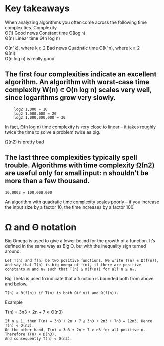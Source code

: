 # Key takeaways

When analyzing algorithms you often come across the following time complexities.
Complexity 	
Θ(1) 	Good news Constant time
Θ(log n) 	
Θ(n) 	Linear time
Θ(n log n) 	

Θ(n^k), where k ≥ 2 	Bad news Quadratic time
Θ(k^n), where k ≥ 2 	
Θ(n!) 	
O(n log n) is really good

## The first four complexities indicate an excellent algorithm. An algorithm with worst-case time complexity W(n) ∊ O(n log n) scales very well, since logarithms grow very slowly.

        log2 1,000 ≈ 10
        log2 1,000,000 ≈ 20
        log2 1,000,000,000 ≈ 30
In fact, Θ(n log n) time complexity is very close to linear – it takes roughly twice the time to solve a problem twice as big.

Ω(n2) is pretty bad

## The last three complexities typically spell trouble. Algorithms with time complexity Ω(n2) are useful only for small input: n shouldn’t be more than a few thousand.

    10,0002 = 100,000,000

An algorithm with quadratic time complexity scales poorly – if you increase the input size by a factor 10, the time increases by a factor 100.

# Ω and Θ notation

Big Omega is used to give a lower bound for the growth of a function. It’s defined in the same way as Big O, but with the inequality sign turned around:

    Let T(n) and f(n) be two positive functions. We write T(n) ∊ Ω(f(n)), and say that T(n) is big omega of f(n), if there are positive constants m and n₀ such that T(n) ≥ m(f(n)) for all n ≥ n₀. 

Big Theta is used to indicate that a function is bounded both from above and below.

    T(n) ∊ Θ(f(n)) if T(n) is both O(f(n)) and Ω(f(n)). 

Example

T(n) = 3n3 + 2n + 7 ∊ Θ(n3)

    If n ≥ 1, then T(n) = 3n3 + 2n + 7 ≤ 3n3 + 2n3 + 7n3 = 12n3. Hence T(n) ∊ O(n3).
    On the other hand, T(n) = 3n3 + 2n + 7 > n3 for all positive n. Therefore T(n) ∊ Ω(n3).
    And consequently T(n) ∊ Θ(n3).
